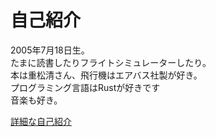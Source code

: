 # 自己紹介
2005年7月18日生。  
たまに読書したりフライトシミュレーターしたり。  
本は重松清さん、飛行機はエアバス社製が好き。  
プログラミング言語はRustが好きです  
音楽も好き。

[詳細な自己紹介](https://github.com/kumasan903/kumasan903/blob/main/more.md)